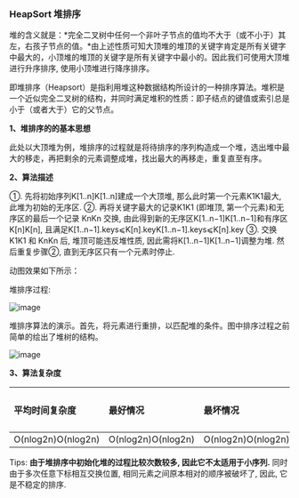 ### HeapSort 堆排序

堆的含义就是：*完全二叉树中任何一个非叶子节点的值均不大于（或不小于）其左，右孩子节点的值。*由上述性质可知大顶堆的堆顶的关键字肯定是所有关键字中最大的，小顶堆的堆顶的关键字是所有关键字中最小的。因此我们可使用大顶堆进行升序排序, 使用小顶堆进行降序排序。

即堆排序（Heapsort）是指利用堆这种数据结构所设计的一种排序算法。堆积是一个近似完全二叉树的结构，并同时满足堆积的性质：即子结点的键值或索引总是小于（或者大于）它的父节点。

**1、堆排序的的基本思想**

​	此处以大顶堆为例，堆排序的过程就是将待排序的序列构造成一个堆，选出堆中最大的移走，再把剩余的元素调整成堆，找出最大的再移走，重复直至有序。

**2、算法描述**

①. 先将初始序列K[1..n]K[1..n]建成一个大顶堆, 那么此时第一个元素K1K1最大, 此堆为初始的无序区.
②. 再将关键字最大的记录K1K1 (即堆顶, 第一个元素)和无序区的最后一个记录 KnKn 交换, 由此得到新的无序区K[1..n−1]K[1..n−1]和有序区K[n]K[n], 且满足K[1..n−1].keys⩽K[n].keyK[1..n−1].keys⩽K[n].key
③. 交换K1K1 和 KnKn 后, 堆顶可能违反堆性质, 因此需将K[1..n−1]K[1..n−1]调整为堆. 然后重复步骤②, 直到无序区只有一个元素时停止.

动图效果如下所示：

堆排序过程:

![image](https://tva1.sinaimg.cn/large/007S8ZIlgy1gi8rse0kqvg30f70a4u0x.gif)

堆排序算法的演示。首先，将元素进行重排，以匹配堆的条件。图中排序过程之前简单的绘出了堆树的结构。

![image](https://tva1.sinaimg.cn/large/007S8ZIlgy1gi8ru53xx5g307s05ydn6.gif)



**3、算法复杂度**

| 平均时间复杂度     | 最好情况           | 最坏情况           | 空间复杂度 |
| :----------------- | :----------------- | :----------------- | :--------- |
| O(nlog2n)O(nlog2⁡n) | O(nlog2n)O(nlog2⁡n) | O(nlog2n)O(nlog2⁡n) | O(1)       |

Tips: **由于堆排序中初始化堆的过程比较次数较多, 因此它不太适用于小序列.** 同时由于多次任意下标相互交换位置, 相同元素之间原本相对的顺序被破坏了, 因此, 它是不稳定的排序.
